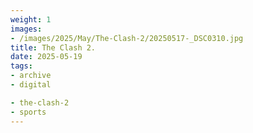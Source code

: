 ```yaml
---
weight: 1
images:
- /images/2025/May/The-Clash-2/20250517-_DSC0310.jpg
title: The Clash 2.
date: 2025-05-19
tags:
- archive
- digital

- the-clash-2
- sports
---
```


